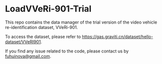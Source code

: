 # LoadVVeRi-901-Trial
This repo contains the data manager of the trial version of the video vehicle re-identification dataset, VVeRi-901.

To access the dataset, please refer to https://gas.graviti.cn/dataset/hello-dataset/VVeRI901.

If you find any issue related to the code, please contact us by fuhuinova@gmail.com.
